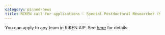 ```yaml
---
category: pinned-news
title: RIKEN call for applications - Special Postdoctoral Researcher (SPDR) - open from Feb. 18 to Apr. 8, 2021.
---
```


You can apply to any team in RIKEN AIP. See [here](https://www.riken.jp/en/careers/programs/spdr/career2022/index.html) for details.
